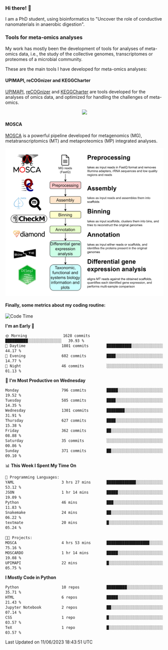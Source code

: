 ### Hi there! 👋

I am a PhD student, using bioinformatics to "Uncover the role of conductive nanomaterials in anaerobic digestion".

### Tools for meta-omics analyses

My work has mostly been the development of tools for analyses of meta-omics data, i.e., the study of the collective genomes, transcriptomes or proteomes of a microbial community.

These are the main tools I have developed for meta-omics analyses:

#### UPIMAPI, reCOGnizer and KEGGCharter

[UPIMAPI](https://github.com/iquasere/UPIMAPI), [reCOGnizer](https://github.com/iquasere/reCOGnizer) and [KEGGCharter](https://github.com/iquasere/KEGGCharter) are tools developed for the analyses of omics data, and optimized for handling the challenges of meta-omics.

<p align="center">
    <img src="assets/annotation_paper.png">
</p>

#### MOSCA

[MOSCA](https://github.com/iquasere/MOSCA) is a powerful pipeline developed for metagenomics (MG), metatranscriptomics (MT) and metaproteomics (MP) integrated analyses.

<p align="center">
    <img src="assets/mosca_workflow.png" align="center" width="700">
</p>


#### Finally, some metrics about my coding routine:

<!--START_SECTION:waka-->
![Code Time](http://img.shields.io/badge/Code%20Time-588%20hrs%2018%20mins-blue)

**I'm an Early 🐤** 

```text
🌞 Morning                1628 commits        ██████████░░░░░░░░░░░░░░░   39.93 % 
🌆 Daytime                1801 commits        ███████████░░░░░░░░░░░░░░   44.17 % 
🌃 Evening                602 commits         ████░░░░░░░░░░░░░░░░░░░░░   14.77 % 
🌙 Night                  46 commits          ░░░░░░░░░░░░░░░░░░░░░░░░░   01.13 % 
```
📅 **I'm Most Productive on Wednesday** 

```text
Monday                   796 commits         █████░░░░░░░░░░░░░░░░░░░░   19.52 % 
Tuesday                  585 commits         ████░░░░░░░░░░░░░░░░░░░░░   14.35 % 
Wednesday                1301 commits        ████████░░░░░░░░░░░░░░░░░   31.91 % 
Thursday                 627 commits         ████░░░░░░░░░░░░░░░░░░░░░   15.38 % 
Friday                   362 commits         ██░░░░░░░░░░░░░░░░░░░░░░░   08.88 % 
Saturday                 35 commits          ░░░░░░░░░░░░░░░░░░░░░░░░░   00.86 % 
Sunday                   371 commits         ██░░░░░░░░░░░░░░░░░░░░░░░   09.10 % 
```


📊 **This Week I Spent My Time On** 

```text
💬 Programming Languages: 
YAML                     3 hrs 27 mins       █████████████░░░░░░░░░░░░   53.12 % 
JSON                     1 hr 14 mins        █████░░░░░░░░░░░░░░░░░░░░   19.09 % 
Python                   46 mins             ███░░░░░░░░░░░░░░░░░░░░░░   11.83 % 
Snakemake                24 mins             ██░░░░░░░░░░░░░░░░░░░░░░░   06.22 % 
textmate                 20 mins             █░░░░░░░░░░░░░░░░░░░░░░░░   05.24 % 

🐱‍💻 Projects: 
MOSCA                    4 hrs 53 mins       ███████████████████░░░░░░   75.16 % 
MOSCARDO                 1 hr 14 mins        █████░░░░░░░░░░░░░░░░░░░░   19.08 % 
UPIMAPI                  22 mins             █░░░░░░░░░░░░░░░░░░░░░░░░   05.75 % 
```

**I Mostly Code in Python** 

```text
Python                   10 repos            █████████░░░░░░░░░░░░░░░░   35.71 % 
HTML                     6 repos             █████░░░░░░░░░░░░░░░░░░░░   21.43 % 
Jupyter Notebook         2 repos             ██░░░░░░░░░░░░░░░░░░░░░░░   07.14 % 
CSS                      1 repo              █░░░░░░░░░░░░░░░░░░░░░░░░   03.57 % 
TeX                      1 repo              █░░░░░░░░░░░░░░░░░░░░░░░░   03.57 % 
```




 Last Updated on 11/06/2023 18:43:51 UTC
<!--END_SECTION:waka-->
